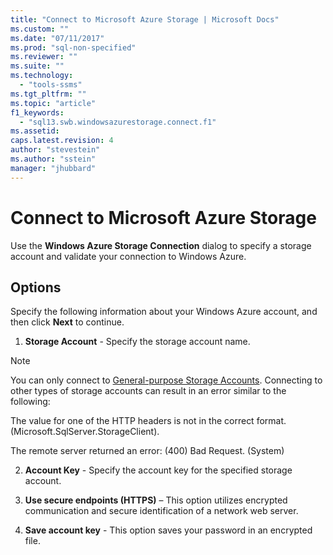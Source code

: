 ```yaml
---
title: "Connect to Microsoft Azure Storage | Microsoft Docs"
ms.custom: ""
ms.date: "07/11/2017"
ms.prod: "sql-non-specified"
ms.reviewer: ""
ms.suite: ""
ms.technology: 
  - "tools-ssms"
ms.tgt_pltfrm: ""
ms.topic: "article"
f1_keywords: 
  - "sql13.swb.windowsazurestorage.connect.f1"
ms.assetid:
caps.latest.revision: 4
author: "stevestein"
ms.author: "sstein"
manager: "jhubbard"
---
```

# Connect to Microsoft Azure Storage
Use the **Windows Azure Storage Connection** dialog to specify a storage account and validate your connection to Windows Azure.  
  
## Options  
Specify the following information about your Windows Azure account, and then click **Next** to continue.  
  
1.  **Storage Account** - Specify the storage account name.

   >[!NOTE]
   > You can only connect to [General-purpose Storage Accounts](https://docs.microsoft.com/en-us/azure/storage/storage-introduction#introducing-the-azure-storage-services). Connecting to other types of storage accounts can result in an error similar to the following:
   >
   >  The value for one of the HTTP headers is not in the correct format. (Microsoft.SqlServer.StorageClient).
   >
   >  The remote server returned an error: (400) Bad Request. (System)

2.  **Account Key** - Specify the account key for the specified storage account.  
  
3.  **Use secure endpoints (HTTPS)** – This option utilizes encrypted communication and secure identification of a network web server.  
  
4.  **Save account key** - This option saves your password in an encrypted file.  
  
